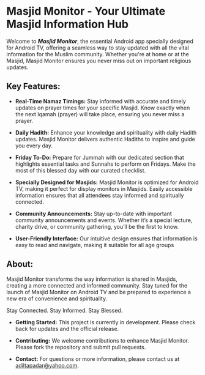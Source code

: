 # Masjid Monitor - Your Ultimate Masjid Information Hub

Welcome to ***Masjid Monitor***, the essential Android app specially designed for Android TV, offering a seamless way to stay updated with all the vital information for the Muslim community. Whether you're at home or at the Masjid, Masjid Monitor ensures you never miss out on important religious updates.

## Key Features:
- **Real-Time Namaz Timings:** Stay informed with accurate and timely updates on prayer times for your specific Masjid. Know exactly when the next Iqamah (prayer) will take place, ensuring you never miss a prayer.

- **Daily Hadith:** Enhance your knowledge and spirituality with daily Hadith updates. Masjid Monitor delivers authentic Hadiths to inspire and guide you every day.

- **Friday To-Do:** Prepare for Jummah with our dedicated section that highlights essential tasks and Sunnahs to perform on Fridays. Make the most of this blessed day with our curated checklist.

- **Specially Designed for Masjids:** Masjid Monitor is optimized for Android TV, making it perfect for display monitors in Masjids. Easily accessible information ensures that all attendees stay informed and spiritually connected.

- **Community Announcements:** Stay up-to-date with important community announcements and events. Whether it’s a special lecture, charity drive, or community gathering, you’ll be the first to know.

- **User-Friendly Interface:** Our intuitive design ensures that information is easy to read and navigate, making it suitable for all age groups


## About:
Masjid Monitor transforms the way information is shared in Masjids, creating a more connected and informed community. Stay tuned for the launch of Masjid Monitor on Android TV and be prepared to experience a new era of convenience and spirituality.

Stay Connected. Stay Informed. Stay Blessed.

- **Getting Started:** This project is currently in development. Please check back for updates and the official release.

- **Contributing:** We welcome contributions to enhance Masjid Monitor. Please fork the repository and submit pull requests.

- **Contact:** For questions or more information, please contact us at adiltapadar@yahoo.com.
  